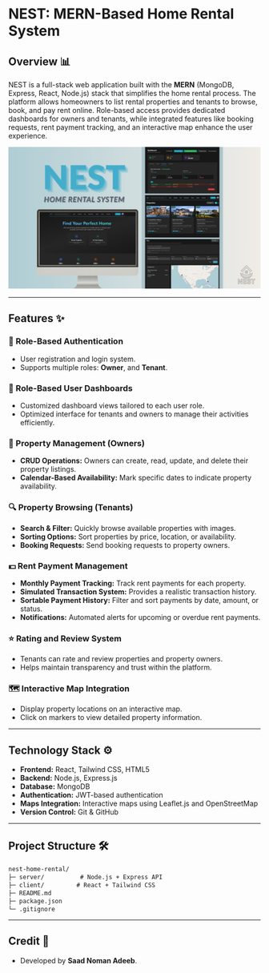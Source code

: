 # NEST: MERN-Based Home Rental System

## Overview 📊

NEST is a full-stack web application built with the **MERN** (MongoDB, Express, React, Node.js) stack that simplifies the home rental process. The platform allows homeowners to list rental properties and tenants to browse, book, and pay rent online. Role-based access provides dedicated dashboards for owners and tenants, while integrated features like booking requests, rent payment tracking, and an interactive map enhance the user experience.

![image_alt](https://github.com/saad-noman/nest-home-rental-system/blob/7d54a6860a5d2137f80d52f71721ca6b1938a213/nest_overview.jpg)

---

## Features ✨

### 👤 Role-Based Authentication

- User registration and login system.
- Supports multiple roles: **Owner**, and **Tenant**.

### 👤 Role-Based User Dashboards

- Customized dashboard views tailored to each user role.
- Optimized interface for tenants and owners to manage their activities efficiently.

### 📝 Property Management (Owners)

- **CRUD Operations:** Owners can create, read, update, and delete their property listings.
- **Calendar-Based Availability:** Mark specific dates to indicate property availability.

### 🔍 Property Browsing (Tenants)

- **Search & Filter:** Quickly browse available properties with images.
- **Sorting Options:** Sort properties by price, location, or availability.
- **Booking Requests:** Send booking requests to property owners.

### 💵 Rent Payment Management

- **Monthly Payment Tracking:** Track rent payments for each property.
- **Simulated Transaction System:** Provides a realistic transaction history.
- **Sortable Payment History:** Filter and sort payments by date, amount, or status.
- **Notifications:** Automated alerts for upcoming or overdue rent payments.

### ⭐ Rating and Review System

- Tenants can rate and review properties and property owners.
- Helps maintain transparency and trust within the platform.

### 🗺️ Interactive Map Integration

- Display property locations on an interactive map.
- Click on markers to view detailed property information.

---

## Technology Stack ⚙️

- **Frontend:** React, Tailwind CSS, HTML5
- **Backend:** Node.js, Express.js
- **Database:** MongoDB
- **Authentication:** JWT-based authentication
- **Maps Integration:** Interactive maps using Leaflet.js and OpenStreetMap
- **Version Control:** Git & GitHub

---

## Project Structure 🛠️

```
nest-home-rental/
├─ server/          # Node.js + Express API
├─ client/         # React + Tailwind CSS
├─ README.md
├─ package.json
└─ .gitignore
```

---

## Credit 🙌

- Developed by **Saad Noman Adeeb**.
